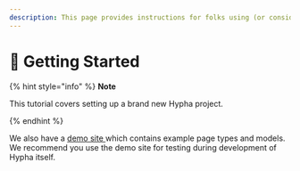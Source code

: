 ```yaml
---
description: This page provides instructions for folks using (or considering) Hypha.
---
```


# 🚀 Getting Started

{% hint style="info" %}
**Note**

This tutorial covers setting up a brand new Hypha project.


{% endhint %}

We also have a [demo site ](https://sandbox.opentech.fund/)which contains example page types and models. We recommend you use the demo site for testing during development of Hypha itself.
